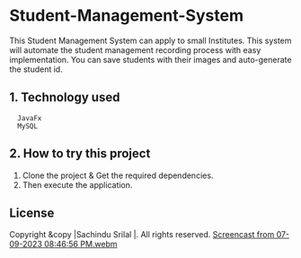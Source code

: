 # Student-Management-System

This Student Management System can apply to small Institutes. This system will automate the student management recording process with easy implementation.
You can save students with their images and auto-generate the student id.

## 1. Technology used
      JavaFx
      MySQL

## 2. How to try this project

1. Clone the project & Get the required dependencies.
2. Then execute the application.

## License

Copyright &copy |Sachindu Srilal |. All rights reserved.
[Screencast from 07-09-2023 08:46:56 PM.webm](https://github.com/sachindu95/student-attendance-system/assets/122765001/4ee405c7-475a-4303-8e60-d8f3104b0670)
